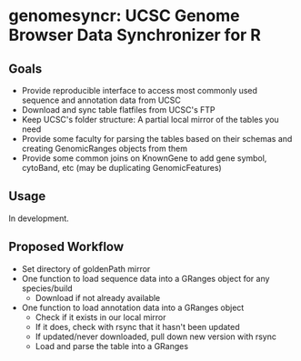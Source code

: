 # genomesyncr: UCSC Genome Browser Data Synchronizer for R

## Goals
* Provide reproducible interface to access most commonly used sequence and annotation data from UCSC
* Download and sync table flatfiles from UCSC's FTP
* Keep UCSC's folder structure: A partial local mirror of the tables you need
* Provide some faculty for parsing the tables based on their schemas and creating GenomicRanges objects from them
* Provide some common joins on KnownGene to add gene symbol, cytoBand, etc (may be duplicating GenomicFeatures)

## Usage
In development.

## Proposed Workflow
* Set directory of goldenPath mirror
* One function to load sequence data into a GRanges object for any species/build
	* Download if not already available
* One function to load annotation data into a GRanges object
	* Check if it exists in our local mirror
	* If it does, check with rsync that it hasn't been updated
	* If updated/never downloaded, pull down new version with rsync
	* Load and parse the table into a GRanges
